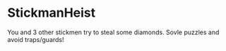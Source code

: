 # StickmanHeist
You and 3 other stickmen try to steal some diamonds.
Sovle puzzles and avoid traps/guards!
